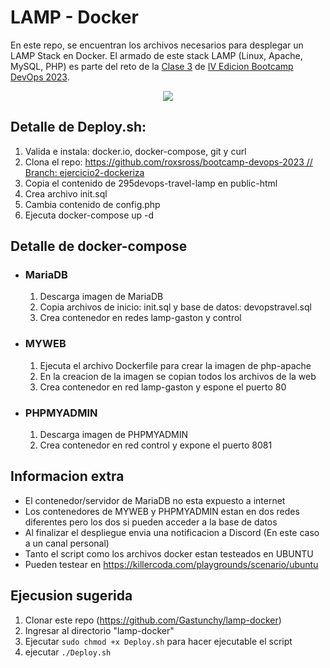 # LAMP - Docker
En este repo, se encuentran los archivos necesarios para desplegar un LAMP Stack en Docker.
El armado de este stack LAMP (Linux, Apache, MySQL, PHP) es parte del reto de la [Clase 3](https://www.youtube.com/live/TSaGCXsyVU4?si=qOZiYKkMzcpQVv0x) de [IV Edicion Bootcamp DevOps 2023](https://www.youtube.com/playlist?list=PLNkefP1xaOeyTQuNnd6HYVPqCWMXn-c5P).

<p align="center">
  <img src="https://github.com/Gastunchy/lamp-docker/assets/97688245/5617e114-f08d-420d-9023-2575c986621e">
</p>

## Detalle de Deploy.sh:
1. Valida e instala: docker.io, docker-compose, git y curl
3. Clona el repo: [https://github.com/roxsross/bootcamp-devops-2023 // Branch: ejercicio2-dockeriza](https://github.com/roxsross/bootcamp-devops-2023/tree/ejercicio2-dockeriza)
4. Copia el contenido de 295devops-travel-lamp en public-html
5. Crea archivo init.sql
6. Cambia contenido de config.php
7. Ejecuta docker-compose up -d

## Detalle de docker-compose
- ### MariaDB
  1. Descarga imagen de MariaDB
  2. Copia archivos de inicio: init.sql y base de datos: devopstravel.sql
  3. Crea contenedor en redes lamp-gaston y control
- ### MYWEB
  1. Ejecuta el archivo Dockerfile para crear la imagen de php-apache
  2. En la creacion de la imagen se copian todos los archivos de la web
  3. Crea contenedor en red lamp-gaston y espone el puerto 80
- ### PHPMYADMIN
  1. Descarga imagen de PHPMYADMIN
  2. Crea contenedor en red control y expone el puerto 8081

## Informacion extra
- El contenedor/servidor de MariaDB no esta expuesto a internet
- Los contenedores de MYWEB y PHPMYADMIN estan en dos redes diferentes pero los dos si pueden acceder a la base de datos
- Al finalizar el despliegue envia una notificacion a Discord (En este caso a un canal personal)
- Tanto el script como los archivos docker estan testeados en UBUNTU
- Pueden testear en https://killercoda.com/playgrounds/scenario/ubuntu

## Ejecusion sugerida
1. Clonar este repo (https://github.com/Gastunchy/lamp-docker)
2. Ingresar al directorio "lamp-docker"
3. Ejecutar ```sudo chmod +x Deploy.sh``` para hacer ejecutable el script
4. ejecutar ```./Deploy.sh```
